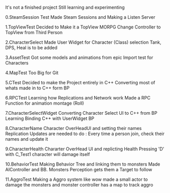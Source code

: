 It's not a finished project
Still learning and experimenting

0.SteamSession Test
Made Steam Sessions and Making a Listen Server

1.TopViewTest
Decided to Make it a TopView MORPG
Change Controller to TopView from Third Person

2.CharacterSelect
Made User Widget for Character (Class) selection
Tank, DPS, Heal is to be added

3.AssetTest
Got some models and animations from epic
Import test for Characters

4.MapTest
Too Big for Git

5.CTest
Decided to make the Project entirely in C++
Converting most of whats made in to C++ form BP

6.RPCTest
Learning how Replications and Network work
Made a RPC Function for animation montage (Roll)

7.CharacterSelectWidget
Converting Character Select UI to C++ from BP
Learning Binding C++ with UserWidget BP

8.CharacterName
Character OverHeadUI and setting their names
Replication Updates are needed
to do : Every time a person join, check their names and update it

9.CharacterHealth
Chararter OverHead UI and replicting Health
Pressing 'D' with C_Test1 character will damage itself

10.BehaviorTest
Making Behavior Tree and linking them to monsters
Made AIController and BB.
Monsters Perception gets them a Target to follow

11.AggroTest
Making a Aggro system like wow
made a small actor to damage the monsters
and monster controller has a map to track aggro